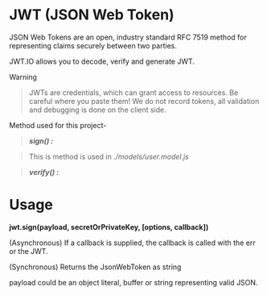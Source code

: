 # JWT (JSON Web Token)

JSON Web Tokens are an open, industry standard RFC 7519 method for representing claims securely between two parties.

JWT.IO allows you to decode, verify and generate JWT.

> [!Warning]

> JWTs are credentials, which can grant access to resources. Be careful where you paste them! We do not record tokens, all validation and debugging is done on the client side.


 Method used for this project- 
 
 > ***sign() :*** 

 > This is method is used in _./models/user.model.js_

 >***verify() :***


# Usage

**jwt.sign(payload, secretOrPrivateKey, [options, callback])**

(Asynchronous) If a callback is supplied, the callback is called with the err or the JWT.

(Synchronous) Returns the JsonWebToken as string

payload could be an object literal, buffer or string representing valid JSON.